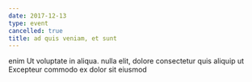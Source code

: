 ```yaml
---
date: 2017-12-13
type: event
cancelled: true
title: ad quis veniam, et sunt
---
```

enim Ut voluptate in aliqua. nulla elit, dolore consectetur quis aliquip ut Excepteur commodo ex dolor sit eiusmod
